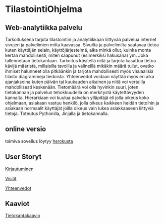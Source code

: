 ﻿# TilastointiOhjelma

## Web-analytiikka palvelu

Tarkoituksena tarjota tilastointiin ja analytiikkaan liittyvää palvelua internet sivujen ja palvelimien mitta kaavassa. Sivuilta ja palvelimilta saatavaa tietoa kuten käyttäjän selain, käyttöjärjestelmä, aika minkä ollut, kuinka monta kertaa mahdollisesti, miten saapunut (esimerkiksi hakusana) ym. Joka tallennetaan tietokantaan. Tarkoitus käsitellä niitä ja tarjota kasattua tietoa kävijä määristä, millaisilla tavoilla ja välineillä mikäkin määrä tullut, ovatko ihmiset halunneet olla pitkäänkin ja tarjota mahdollisesti myös visuaalisia tilasto diagrammeja tiedoista. Yhteenvedot voidaan näyttää myös eri aika ajanjaksoina kuten päivän tai kuukauden aikainen ja niitä voi vertailla mahdollisesti keskenään. Tietomäärä voi olla hyvinkin suuri, joten tietokannan ja palvelun tehokkuudella on merkitystä käytettävyyden kannalta.  Hierarkiaan voi kuulua palvelun ylläpitäjä eli jolla oikeus koko ohjelmaan, asiakaan vastuu henkilö, jolla oikeus kaikkeen heidän tietoihin ja asiakaan normaalit käyttäjät joilla oikeus vain lukea asiakkaaseen liittyviä tietoja. Toteutus Pythonilla, Jinjalla ja tietokannalla.

## online versio

toimiva sovellus löytyy [herokusta](https://statistiikkaohjelma.herokuapp.com/)

## User Storyt

[Kirjautuminen](https://github.com/Jhoneagle/TilastointiOhjelma/blob/master/documentation/toiminnallisuudet/Kirjautuminen.txt)

[Visitit](https://github.com/Jhoneagle/TilastointiOhjelma/blob/master/documentation/toiminnallisuudet/Vertailu.txt)

[Yhteenvedot](https://github.com/Jhoneagle/TilastointiOhjelma/blob/master/documentation/toiminnallisuudet/Yhteenveto.txt)

## Kaaviot

[Tietokantakaavio](https://github.com/Jhoneagle/TilastointiOhjelma/blob/master/documentation/kaaviot/Tietokantakaavio.pdf)